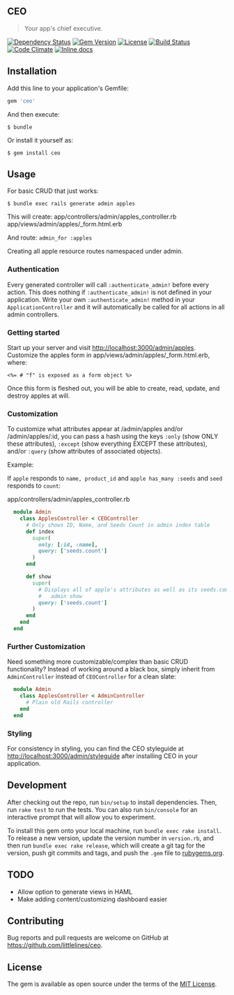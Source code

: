 CEO
---

> Your app's chief executive.

[![Dependency Status](http://img.shields.io/gemnasium/littlelines/ceo.svg)](https://gemnasium.com/littlelines/ceo)
[![Gem Version](http://img.shields.io/gem/v/ceo.svg)](https://rubygems.org/gems/ceo)
[![License](http://img.shields.io/:license-mit-blue.svg)](http://littlelines.mit-license.org)
[![Build Status](https://travis-ci.org/littlelines/ceo.svg?branch=master)](https://travis-ci.org/littlelines/ceo)
[![Code Climate](https://codeclimate.com/github/littlelines/ceo/badges/gpa.svg)](https://codeclimate.com/github/littlelines/ceo)
[![Inline docs](http://inch-ci.org/github/littlelines/ceo.svg?branch=master)](http://inch-ci.org/github/littlelines/ceo)

## Installation

Add this line to your application's Gemfile:

```ruby
gem 'ceo'
```

And then execute:

    $ bundle

Or install it yourself as:

    $ gem install ceo

## Usage

For basic CRUD that just works:

    $ bundle exec rails generate admin apples

This will create:
  app/controllers/admin/apples_controller.rb
  app/views/admin/apples/_form.html.erb

And route:
  `admin_for :apples`

Creating all apple resource routes namespaced under admin.

### Authentication

Every generated controller will call `:authenticate_admin!` before every action.
This does nothing if `:authenticate_admin!` is not defined in your application.
Write your own `:authenticate_admin!` method in your `ApplicationController` and
it will automatically be called for all actions in all admin controllers.

### Getting started

Start up your server and visit [http://localhost:3000/admin/apples](). Customize
the apples form in app/views/admin/apples/_form.html.erb, where:

    <%= # "f" is exposed as a form object %>

Once this form is fleshed out, you will be able to create, read, update, and
destroy apples at will.

### Customization

To customize what attributes appear at /admin/apples and/or /admin/apples/:id,
you can pass a hash using the keys `:only` (show ONLY these attributes),
`:except` (show everything EXCEPT these attributes), and/or `:query` (show
attributes of associated objects).

Example:

If `apple` responds to `name, product_id` and `apple has_many :seeds` and `seed` responds to `count`:

app/controllers/admin/apples_controller.rb

```ruby
  module Admin
    class ApplesController < CEOController
      # Only shows ID, Name, and Seeds Count in admin index table
      def index
        super(
          only: [:id, :name],
          query: ['seeds.count']
        )
      end

      def show
        super(
          # Displays all of apple's attributes as well as its seeds.count in
          #   admin show
          query: ['seeds.count']
        )
      end
    end
  end
```

### Further Customization

Need something more customizable/complex than basic CRUD functionality? Instead
of working around a black box, simply inherit from `AdminController` instead of
`CEOController` for a clean slate:

```ruby
  module Admin
    class ApplesController < AdminController
      # Plain old Rails controller
    end
  end
```

### Styling

For consistency in styling, you can find the CEO styleguide at
[http://localhost:3000/admin/styleguide]() after installing CEO in your
application.

## Development

After checking out the repo, run `bin/setup` to install dependencies. Then, run `rake test` to run the tests. You can also run `bin/console` for an interactive prompt that will allow you to experiment.

To install this gem onto your local machine, run `bundle exec rake install`. To release a new version, update the version number in `version.rb`, and then run `bundle exec rake release`, which will create a git tag for the version, push git commits and tags, and push the `.gem` file to [rubygems.org](https://rubygems.org).

## TODO
+ Allow option to generate views in HAML
+ Make adding content/customizing dashboard easier

## Contributing

Bug reports and pull requests are welcome on GitHub at https://github.com/littlelines/ceo.

## License

The gem is available as open source under the terms of the [MIT License](http://opensource.org/licenses/MIT).

